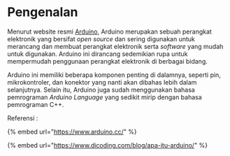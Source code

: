 # Pengenalan

Menurut website resmi [Arduino](https://www.arduino.cc/en/Guide/Introduction), Arduino merupakan sebuah perangkat elektronik yang bersifat _open source_ dan sering digunakan untuk merancang dan membuat perangkat elektronik serta _software_ yang mudah untuk digunakan. Arduino ini dirancang sedemikian rupa untuk mempermudah penggunaan perangkat elektronik di berbagai bidang.

Arduino ini memiliki beberapa komponen penting di dalamnya, seperti pin, mikrokontroler, dan konektor yang nanti akan dibahas lebih dalam selanjutnya. Selain itu, Arduino juga sudah menggunakan bahasa pemrograman _Arduino Language_ yang sedikit mirip dengan bahasa pemrograman C++.&#x20;

Referensi :

{% embed url="https://www.arduino.cc/" %}

{% embed url="https://www.dicoding.com/blog/apa-itu-arduino/" %}
